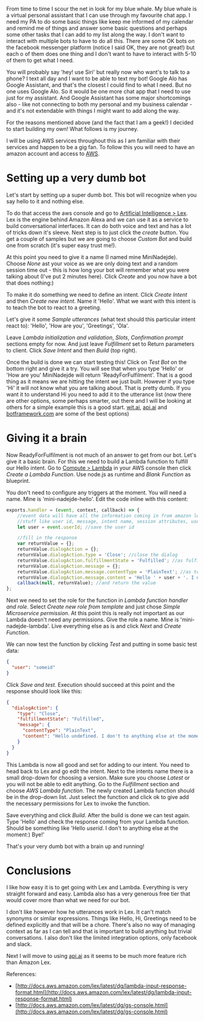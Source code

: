 From time to time I scour the net in look for my blue whale. My blue whale is a virtual personal assistant that I can use through my favourite chat app.  I need my PA to do some basic things like keep me informed of my calendar and remind me of things and answer some basic questions and perhaps some other tasks that I can add to my list along the way. I don't want to interact with multiple bots to have to do all this. There are some OK bots on the facebook messenger platform (notice I said OK, they are not great!) but each o of them does one thing and I don't want to have to interact with 5-10 of them to get what I need.

You will probably say 'hey! use Siri' but really now who want's to talk to a phone? I text all day and I want to be able to text my bot! Google Alo has Google Assistant, and that's the closest I could find to what I need. But no one uses Google Alo. So it would be one more chat app that I need to use just for my assistant. And Google Assistant has some major shortcomings also - like not connecting to both my personal and my business calendar - and it's not extendable with things I might want to add along the way. 

For the reasons mentioned above (and the fact that I am a geek!) I decided to start building my own! What follows is my journey.

I will be using AWS services throughout this as I am familiar with their services and happen to be a gig fan. To follow this you will need to have an amazon account and access to [AWS](https://aws.amazon.com/free/).

# Setting up a very dumb bot
Let's start by setting up a super dumb bot. This bot will recognize when you say hello to it and nothing else. 

To do that access the aws console and go to [Artificial Intelligence > Lex](https://console.aws.amazon.com/lex/home?region=us-east-1#). Lex is  the engine behind Amazon Alexa and we can use it as a service to build conversational interfaces. It can do both voice and text and has a lot of tricks down it's sleeve. Next step is to just click the *create* button. You get a couple of samples but we are going to choose *Custom Bot* and build one from scratch (it's super easy trust me!). 

At this point you need to give it a name (I named mine MiniNadejde). Choose *None* ast your voice as we are only doing text and a random session time out - this is how long your bot will remember what you were talking about (I've put 2 minutes here). Click *Create* and you now have a bot that does nothing:)

To make it do something we need to define an intent. Click *Create Intent* and then *Create new intent*. Name it 'Hello'. What we want with this intent is to teach the bot to react to a greeting. 

Let's give it some *Sample utterances* (what text should this particular intent react to): 'Hello', 'How are you', 'Greetings', 'Ola'. 

Leave *Lambda initialization and validation*, *Slots*, *Confirmation prompt* sections empty for now. And just leave *Fulfillment* set to Return parameters to client. Click *Save Intent* and then *Build* (top right).

Once the build is done we can start testing this! Click on *Test Bot* on the bottom right and give it a try. You will see that when you type 'Hello' or 'How are you' MiniNadejde will return 'ReadyForFulfilment'. That is a good thing as it means we are hitting the intent we just built. However if you type 'Hi' it will not know what you are talking about. That is pretty dumb. If you want it to understand Hi you need to add it to the utterance list (now there are other options, some perhaps smarter, out there and I will be looking at others for a simple example this is a good start. [wit.ai](https://wit.ai), [api.ai](https://api.ai) and [botframework.com](https://dev.botframework.com) are some of the best options)

# Giving it a brain

Now ReadyForFulfilment is not much of an answer to get from our bot. Let's give it a basic brain. For this we need to build a Lambda function to fulfill our Hello intent. Go to [Compute > Lambda](https://console.aws.amazon.com/lambda/home?region=us-east-1) in your AWS console then click *Create a Lambda Function*. Use node.js as runtime and *Blank Function* as blueprint.

You don't need to configure any triggers at the moment. You will need a name. Mine is 'mini-nadejde-hello'. Edit the code inline with this content:

```javascript
exports.handler = (event, context, callback) => {
    //event data will have all the information coming in from amazon lex
    //stuff like user id, message, intent name, session attributes, user input text.
    let user = event.userId; //save the user id

    //fill in the response
    var returnValue = {};
    returnValue.dialogAction = {};
    returnValue.dialogAction.type = 'Close'; //close the dialog
    returnValue.dialogAction.fulfillmentState = 'Fulfilled'; //as fulfilled
    returnValue.dialogAction.message = {};
    returnValue.dialogAction.message.contentType = 'PlainText'; //as text
    returnValue.dialogAction.message.content = 'Hello ' + user + '. I don\'t to anything else at the moment:) Bye!' //with this content
    callback(null, returnValue); //and return the value
};
```

Next we need to set the role for the function in *Lambda function handler and role*. Select *Create new role from template* and just chose *Simple Microservice permission*. At this point this is really not important as our Lambda doesn't need any permissions. Give the role a name. Mine is 'mini-nadejde-lambda'. Live everything else as is and click *Next* and *Create Function*.

We can now test the function by clicking *Test* and putting in some basic test data:
```json
{
  "user": "someid"
}
``` 
Click *Save and test*. Execution should succeed at this point and the response should look like this:
```json
{
  "dialogAction": {
    "type": "Close",
    "fulfillmentState": "Fulfilled",
    "message": {
      "contentType": "PlainText",
      "content": "Hello undefined. I don't to anything else at the moment:) Bye!"
    }
  }
}
```

This Lambda is now all good and set for adding to our intent. You need to head back to Lex and go edit the intent. Next to the intents name there is a small drop-down for choosing a version. Make sure you choose *Latest* or you will not be able to edit anything. Go to the *Fulfillment* section and choose *AWS Lambda function*. The newly created Lambda function should be in the drop-down list. Just select the function and click ok to give add the necessary permissions for Lex to invoke the function. 

Save everything and click *Build*. After the build is done we can test again. Type 'Hello' and check the response coming from your Lambda function. Should be something like 'Hello *userid*. I don't to anything else at the moment:) Bye!'

That's your very dumb bot with a brain up and running!

# Conclusions
I like how easy it is to get going with Lex and Lambda. Everything is very straight forward and easy. Lambda also has a very generous free tier that would cover more than what we need for our bot. 

I don't like however how he utterances work in Lex. It can't match synonyms or similar expressions. Things like Hello, Hi, Greetings need to be defined explicitly and that will be a chore. There's also no way of managing context as far as I can tell and that is important to build anything but trivial conversations. I also don't like the limited integration options, only facebook and slack. 

Next I will move to using [api.ai](https://api.ai) as it seems to be much more feature rich than Amazon Lex. 

References:
* [http://docs.aws.amazon.com/lex/latest/dg/lambda-input-response-format.html](http://docs.aws.amazon.com/lex/latest/dg/lambda-input-response-format.html)
* [http://docs.aws.amazon.com/lex/latest/dg/gs-console.html](http://docs.aws.amazon.com/lex/latest/dg/gs-console.html)